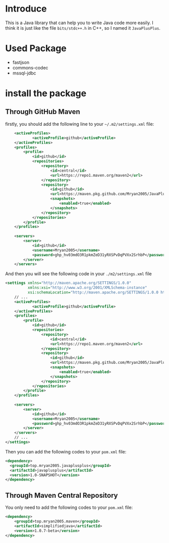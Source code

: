# Introduce

This is a Java library that can help you to write Java code more easily.
I think it is just like the file `bits/stdc++.h` in C++, so I named it `JavaPlusPlus`.

# Used Package

- fastjson
- commons-codec
- mssql-jdbc

# install the package

## Through GitHub Maven

firstly, you should add the following line to your `~/.m2/settings.xml` file:

```xml
    <activeProfiles>
            <activeProfile>github</activeProfile>
    </activeProfiles>
    <profiles>
        <profile>
            <id>github</id>
            <repositories>
                <repository>
                    <id>central</id>
                    <url>https://repo1.maven.org/maven2</url>
                </repository>
                <repository>
                    <id>github</id>
                    <url>https://maven.pkg.github.com/Mryan2005/JavaPlusPlus</url>
                    <snapshots>
                        <enabled>true</enabled>
                    </snapshots>
                </repository>
            </repositories>
        </profile>
    </profiles>
    
    <servers>
        <server>
            <id>github</id>
            <username>Mryan2005</username>
            <password>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</password>
        </server>
    </servers>
```

And then you will see the following code in your `./m2/settings.xml` file

```xml
<settings xmlns="http://maven.apache.org/SETTINGS/1.0.0"
          xmlns:xsi="http://www.w3.org/2001/XMLSchema-instance"
          xsi:schemaLocation="http://maven.apache.org/SETTINGS/1.0.0 http://maven.apache.org/xsd/settings-1.0.0.xsd">
    // ...
    <activeProfiles>
            <activeProfile>github</activeProfile>
    </activeProfiles>
    <profiles>
        <profile>
            <id>github</id>
            <repositories>
                <repository>
                    <id>central</id>
                    <url>https://repo1.maven.org/maven2</url>
                </repository>
                <repository>
                    <id>github</id>
                    <url>https://maven.pkg.github.com/Mryan2005/JavaPlusPlus</url>
                    <snapshots>
                        <enabled>true</enabled>
                    </snapshots>
                </repository>
            </repositories>
        </profile>
    </profiles>
    
    <servers>
        <server>
            <id>github</id>
            <username>Mryan2005</username>
            <password>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</password>
        </server>
    </servers>
    // ...
</settings>
```

Then you can add the following codes to your `pom.xml` file:

```xml
<dependency>
  <groupId>top.mryan2005.javaplusplus</groupId>
  <artifactId>javaplusplus</artifactId>
  <version>1.0-SNAPSHOT</version>
</dependency>
```

## Through Maven Central Repository

You only need to add the following codes to your `pom.xml` file:

```xml
<dependency>
    <groupId>top.mryan2005.maven</groupId>
    <artifactId>simplifiedjava</artifactId>
    <version>1.0.7-beta</version>
</dependency>
```
